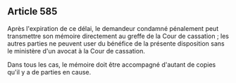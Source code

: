 Article 585
----
Après l'expiration de ce délai, le demandeur condamné pénalement peut
transmettre son mémoire directement au greffe de la Cour de cassation ; les
autres parties ne peuvent user du bénéfice de la présente disposition sans le
ministère d'un avocat à la Cour de cassation.

Dans tous les cas, le mémoire doit être accompagné d'autant de copies qu'il y a
de parties en cause.
